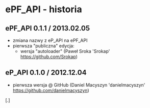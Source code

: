 
ePF_API - historia
==================

ePF_API 0.1.1 / 2013.02.05
--------------------------
- zmiana nazwy z eP_API na ePF_API 
- pierwsza "publiczna" edycja:
    * wersja "autoloader" (Paweł Sroka 'Srokap' https://github.com/Srokap)

eP_API 0.1.0 / 2012.12.04
-------------------------
- pierwsza wersja @ GitHub (Daniel Macyszyn 'danielmacyszyn' https://github.com/danielmacyszyn)

[.]